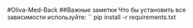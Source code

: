 #Oliva-Med-Back
##Важные  заметки
Что бы установить все зависимости используйте:
``
pip install -r requirements.txt
```
